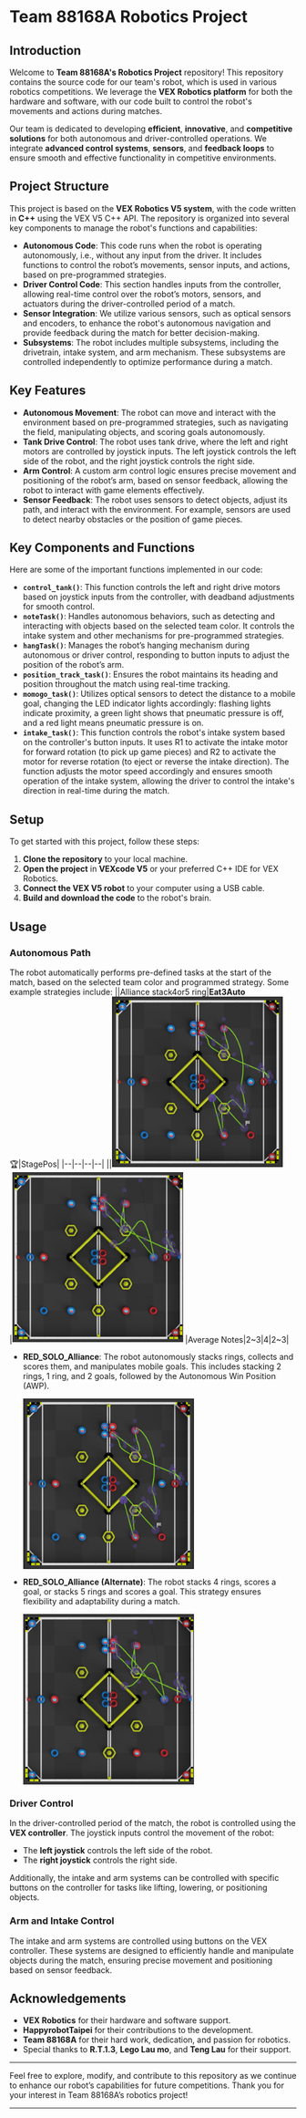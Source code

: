 # Team 88168A Robotics Project

## Introduction

Welcome to **Team 88168A's Robotics Project** repository! This repository contains the source code for our team's robot, which is used in various robotics competitions. We leverage the **VEX Robotics platform** for both the hardware and software, with our code built to control the robot's movements and actions during matches.

Our team is dedicated to developing **efficient**, **innovative**, and **competitive solutions** for both autonomous and driver-controlled operations. We integrate **advanced control systems**, **sensors**, and **feedback loops** to ensure smooth and effective functionality in competitive environments.

## Project Structure

This project is based on the **VEX Robotics V5 system**, with the code written in **C++** using the VEX V5 C++ API. The repository is organized into several key components to manage the robot's functions and capabilities:

- **Autonomous Code**: This code runs when the robot is operating autonomously, i.e., without any input from the driver. It includes functions to control the robot’s movements, sensor inputs, and actions, based on pre-programmed strategies.
- **Driver Control Code**: This section handles inputs from the controller, allowing real-time control over the robot’s motors, sensors, and actuators during the driver-controlled period of a match.
- **Sensor Integration**: We utilize various sensors, such as optical sensors and encoders, to enhance the robot's autonomous navigation and provide feedback during the match for better decision-making.
- **Subsystems**: The robot includes multiple subsystems, including the drivetrain, intake system, and arm mechanism. These subsystems are controlled independently to optimize performance during a match.

## Key Features

- **Autonomous Movement**: The robot can move and interact with the environment based on pre-programmed strategies, such as navigating the field, manipulating objects, and scoring goals autonomously.
- **Tank Drive Control**: The robot uses tank drive, where the left and right motors are controlled by joystick inputs. The left joystick controls the left side of the robot, and the right joystick controls the right side.
- **Arm Control**: A custom arm control logic ensures precise movement and positioning of the robot’s arm, based on sensor feedback, allowing the robot to interact with game elements effectively.
- **Sensor Feedback**: The robot uses sensors to detect objects, adjust its path, and interact with the environment. For example, sensors are used to detect nearby obstacles or the position of game pieces.

## Key Components and Functions

Here are some of the important functions implemented in our code:

- **`control_tank()`**: This function controls the left and right drive motors based on joystick inputs from the controller, with deadband adjustments for smooth control.
- **`noteTask()`**: Handles autonomous behaviors, such as detecting and interacting with objects based on the selected team color. It controls the intake system and other mechanisms for pre-programmed strategies.
- **`hangTask()`**: Manages the robot’s hanging mechanism during autonomous or driver control, responding to button inputs to adjust the position of the robot’s arm.
- **`position_track_task()`**: Ensures the robot maintains its heading and position throughout the match using real-time tracking.
- **`momogo_task()`**: Utilizes optical sensors to detect the distance to a mobile goal, changing the LED indicator lights accordingly: flashing lights indicate proximity, a green light shows that pneumatic pressure is off, and a red light means pneumatic pressure is on.
- **`intake_task()`**: This function controls the robot's intake system based on the controller's button inputs. It uses R1 to activate the intake motor for forward rotation (to pick up game pieces) and R2 to activate the motor for reverse rotation (to eject or reverse the intake direction). The function adjusts the motor speed accordingly and ensures smooth operation of the intake system, allowing the driver to control the intake's direction in real-time during the match.

## Setup

To get started with this project, follow these steps:

1. **Clone the repository** to your local machine.
2. **Open the project** in **VEXcode V5** or your preferred C++ IDE for VEX Robotics.
3. **Connect the VEX V5 robot** to your computer using a USB cable.
4. **Build and download the code** to the robot's brain.

## Usage

### Autonomous Path

The robot automatically performs pre-defined tasks at the start of the match, based on the selected team color and programmed strategy. Some example strategies include:
||Alliance stack4or5 ring|**Eat3Auto** :trophy:|StagePos|
|--|--|--|--|
||<img src="path/VEX_RED_SOLO.png" alt="RED SOLO" width="300" style="margin-right: 20px;" />|<img src="path/VEX_RW_right.png" alt="RED R5 or RW" width="300" />
|Average Notes|2~3|4|2~3|
- **RED_SOLO_Alliance**: The robot autonomously stacks rings, collects and scores them, and manipulates mobile goals. This includes stacking 2 rings, 1 ring, and 2 goals, followed by the Autonomous Win Position (AWP).
  <div style="display: flex; justify-content: space-between;">
    <img src="path/VEX_RED_SOLO.png" alt="RED SOLO" width="300" style="margin-right: 20px;" />
  </div>

- **RED_SOLO_Alliance (Alternate)**: The robot stacks 4 rings, scores a goal, or stacks 5 rings and scores a goal. This strategy ensures flexibility and adaptability during a match.
  <div style="display: flex; justify-content: space-between;">
    <img src="path/VEX_RW_right.png" alt="RED R5 or RW" width="300" />
  </div>

### Driver Control

In the driver-controlled period of the match, the robot is controlled using the **VEX controller**. The joystick inputs control the movement of the robot:

- The **left joystick** controls the left side of the robot.
- The **right joystick** controls the right side.
  
Additionally, the intake and arm systems can be controlled with specific buttons on the controller for tasks like lifting, lowering, or positioning objects.

### Arm and Intake Control

The intake and arm systems are controlled using buttons on the VEX controller. These systems are designed to efficiently handle and manipulate objects during the match, ensuring precise movement and positioning based on sensor feedback.

## Acknowledgements

- **VEX Robotics** for their hardware and software support.
- **HappyrobotTaipei** for their contributions to the development.
- **Team 88168A** for their hard work, dedication, and passion for robotics.
- Special thanks to **R.T.1.3**, **Lego Lau mo**, and **Teng Lau** for their support.

---

Feel free to explore, modify, and contribute to this repository as we continue to enhance our robot’s capabilities for future competitions. Thank you for your interest in Team 88168A’s robotics project!

---
